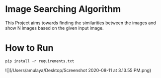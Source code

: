 # Image Searching Algorithm

This Project aims towards finding the similarities 
between the images and show N images based on 
the given input image.

# How to Run
```
pip install -r requirements.txt
```

![](/Users/amulaya/Desktop/Screenshot 2020-08-11 at 3.13.55 PM.png)





